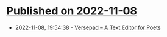 # [Published on 2022-11-08](index.md)

* [2022-11-08, 19:54:38](https://news.ycombinator.com/item?id=33523453) - [Versepad – A Text Editor for Poets](https://versepad.com/)
